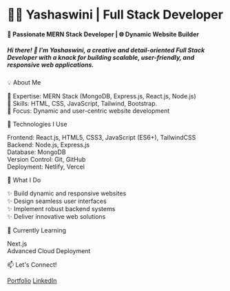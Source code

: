 # 👩‍💻 Yashaswini | Full Stack Developer
#### 🚀 Passionate MERN Stack Developer | 🌐 Dynamic Website Builder

##### Hi there! 👋 I'm Yashaswini, a creative and detail-oriented Full Stack Developer with a knack for building scalable, user-friendly, and responsive web applications.

💡 About Me
<br>

🌟 Expertise: MERN Stack (MongoDB, Express.js, React.js, Node.js)
<br>
🌟 Skills: HTML, CSS, JavaScript, Tailwind, Bootstrap.
<br>
🌟 Focus: Dynamic and user-centric website development

🔧 Technologies I Use
<br>

Frontend: React.js, HTML5, CSS3, JavaScript (ES6+), TailwindCSS
<br>
Backend: Node.js, Express.js
<br>
Database: MongoDB
<br>
Version Control: Git, GitHub
<br>
Deployment: Netlify, Vercel

🌟 What I Do
<br>

✨ Build dynamic and responsive websites
<br>
✨ Design seamless user interfaces
<br>
✨ Implement robust backend systems
<br>
✨ Deliver innovative web solutions


🌱 Currently Learning
<br>

Next.js
<br>
Advanced Cloud Deployment

📫 Let's Connect!
<br>

<a href="https://yashusportfolio.netlify.app/">Portfolio</a>
<a href="https://www.linkedin.com/in/yashaswini-m-n">LinkedIn</a>



